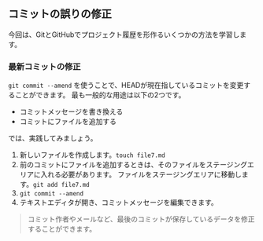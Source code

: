 ## コミットの誤りの修正

今回は、GitとGitHubでプロジェクト履歴を形作るいくつかの方法を学習します。

### 最新コミットの修正

`git commit --amend` を使うことで、HEADが現在指しているコミットを変更することができます。 最も一般的な用途は以下の2つです。

- コミットメッセージを書き換える
- コミットにファイルを追加する

では、実践してみましょう。

1. 新しいファイルを作成します。`touch file7.md`
2. 前のコミットにファイルを追加するときは、そのファイルをステージングエリアに入れる必要があります。 ファイルをステージングエリアに移動します。`git add file7.md`
3. `git commit --amend`
4. テキストエディタが開き、コミットメッセージを編集できます。

> コミット作者やメールなど、最後のコミットが保存しているデータを修正することができます。

